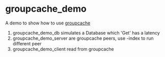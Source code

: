 groupcache\_demo
===============

A demo to show how to use [groupcache](https://github.com/golang/groupcache)

1. groupcache\_demo\_db simulates a Database which 'Get' has a latency
2. groupcache\_demo\_server are groupcache peers, use -index to run different peer
3. groupcache\_demo\_client read from groupcache
